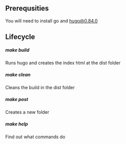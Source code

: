 ## Prerequsities

You will need to install go and hugo@0.84.0

## Lifecycle

##### make build

Runs hugo and creates the index html at the dist folder

##### make clean

Cleans the build in the dist folder

##### make post

Creates a new folder

##### make help

Find out what commands do

